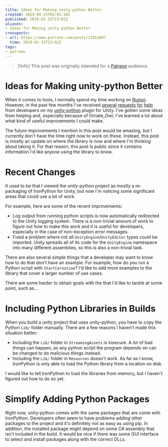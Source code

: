 ```yaml
---
title: Ideas for Making unity-python Better
created: 2024-09-25T03:01:16Z
published: 2019-01-12T23:01Z
aliases:
- Ideas for Making unity-python Better
crossposts:
- url: https://www.patreon.com/posts/23853807
  time: 2019-01-12T23:01Z
tags:
- patreon
---
```


> [!info]
> This post was originally intended for a [Patreon](../tags/patreon.md) audience.

# Ideas for Making unity-python Better

When it comes to tools, I normally spend my time working on [Rumor](https://github.com/exodrifter/unity-rumor). However, in the past few months I've received [several](https://github.com/exodrifter/unity-python/issues/10) [requests](https://github.com/exodrifter/unity-python/issues/11) [for](https://github.com/exodrifter/unity-python/issues/13) [help](https://twitter.com/Ornate_Owl/status/1061242650144264195) from developers on my [unity-python](https://github.com/exodrifter/unity-python) plugin for Unity. I've gotten some ideas from helping and, especially because of Ornate_Owl, I've learned a lot about what kind of useful improvements I could make.

The future improvements I mention in this post would be amazing, but I currently don't have the time right now to work on these. Instead, this post is mostly an update on where the library is now and where I'm thinking about taking it. For that reason, this post is public since it contains information I'd like anyone using the library to know.

# Recent Changes

It used to be that I viewed the unity-python project as mostly a re-packaging of IronPython for Unity, but now I'm noticing some significant areas that could use a lot of work.

For example, here are some of the recent improvements:

- Log output from running python scripts is now automatically redirected to the Unity logging system. There is a non-trivial amount of work to figure out how to make this work and it is useful for developers, especially in the case of non-exception error messages.
- Fixed a problem where not all `UnityEngine`/`UnityEditor` types could be imported. Unity spreads all of its code for the `UnityEngine` namespace into many different assemblies, so this is also a non-trivial task.

There are also several simple things that a developer may want to know how to do that don't have an example. For example, how do you run a Python script with `StartCoroutine`? I'd like to add more examples to the library that cover a larger number of use cases.

There are some harder to obtain goals with the that I'd like to tackle at some point, such as...

# Including Python Libraries in Builds

When you build a unity project that uses unity-python, you have to copy the Python `Lib/` folder manually. There are a few reasons I haven't made this situation better:

- Including the `Lib/` folder in `StreamingAssets` is insecure. A lot of bad things can happen, as any python script the program depends on can be changed to do malicious things instead.
- Including the `Lib/` folder in `Resources` doesn't work. As far as I know, IronPython is only able to load the Python library from a location on disk.

I would like to tell IronPython to load the libraries from memory, but I haven't figured out how to do so yet.

# Simplify Adding Python Packages

Right now, unity-python comes with the same packages that are come with IronPython. Developers often seem to have problems adding other packages to the project and it's definitely not as easy as using pip. In addition, the installed package might depend on some C# assembly that isn't included in the build. It would be nice if there was some GUI interface to select and install packages along with the correct DLLs.
